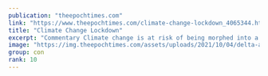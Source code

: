```yaml
---
publication: "theepochtimes.com"
link: "https://www.theepochtimes.com/climate-change-lockdown_4065344.html"
title: "Climate Change Lockdown"
excerpt: "Commentary Climate change is at risk of being morphed into a major health pandemic. The World Health Organization ..."
image: "https://img.theepochtimes.com/assets/uploads/2021/10/04/delta-airline-1200x800.jpg"
group: con
rank: 10
---
```

